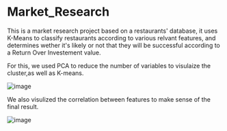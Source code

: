 # Market_Research

This is a market research project based on a restaurants' database, it uses K-Means to classify restaurants according to various relvant features, and determines wether it's likely or not that they will be successful according to a Return Over Investement value.

For this, we used PCA to reduce the number of variables to visulaize the cluster,as well as K-means.

![image](https://github.com/FarahOuesleti/Market_Research/assets/96914579/1ad962c0-2760-4628-b3b7-5dee61c2df9d)

We also visulized the correlation between features to make sense of the final result.

![image](https://github.com/FarahOuesleti/Market_Research/assets/96914579/8aecc28e-98f8-4349-8dbe-9787d7b42215)

